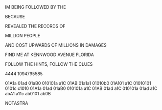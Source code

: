 IM BEING FOLLOWED 
BY THE

BECAUSE

REVEALED THE RECORDS OF    

MILLION PEOPLE 

AND COST UPWARDS OF MILLIONS IN DAMAGES

FIND ME AT KENNWOOD AVENUE FLORIDA

FOLLOW THE HINTS, 
FOLLOW THE CLUES

4444 1094795585

01A1a 01ad 
01aB0 010101a
a1C 01AB 
01a1a1 01010b0 
01A101 a1C
01010101 0101c 
c1010 01A1a 
01ad 01aB0 
010101a a1C 
01AB 01ad 
a1C 010101a 
01ad a1C 
abA1 a11c 
ab0101 ab0B

NOTASTRA
